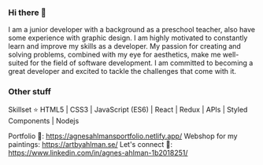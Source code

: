 ### Hi there 👋


I am a junior developer with a background as a preschool teacher, also have some experience with graphic design. I am highly motivated to constantly learn and improve my skills as a developer. My passion for creating and solving problems, combined with my eye for aesthetics, make me well-suited for the field of software development. I am committed to becoming a great developer and excited to tackle the challenges that come with it.


### Other stuff


Skillset ⭐ HTML5 | CSS3 | JavaScript (ES6) | React | Redux | APIs | Styled Components | Nodejs

Portfolio 🎨: https://agnesahlmansportfolio.netlify.app/
Webshop for my paintings: https://artbyahlman.se/
Let's connect 🤝: https://www.linkedin.com/in/agnes-ahlman-1b2018251/
